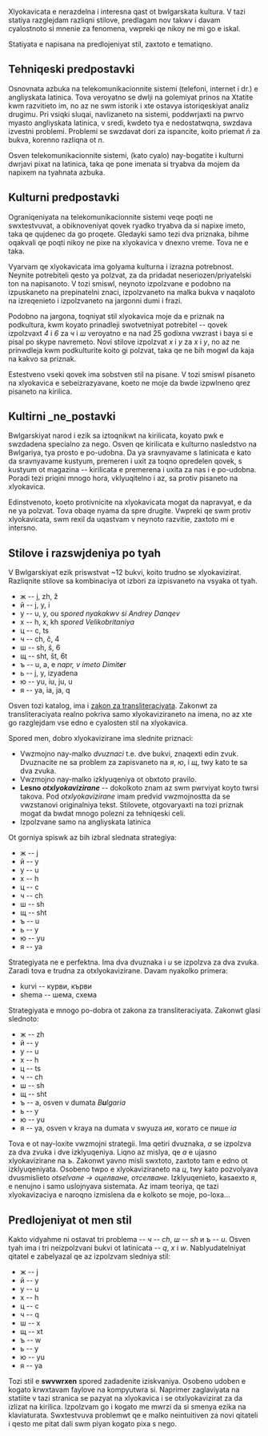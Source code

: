 Xlyokavicata e nerazdelna i interesna qast ot bwlgarskata kultura. V tazi statiya razglejdam
razliqni stilove, predlagam nov takwv i davam cyalostnoto si mnenie za fenomena, vwpreki qe nikoy
ne mi go e iskal.

Statiyata e napisana na predlojeniyat stil, zaxtoto e tematiqno.

## Tehniqeski predpostavki

Osnovnata azbuka na telekomunikacionnite sistemi (telefoni, internet i dr.) e angliyskata latinica.
Tova veroyatno se dwlji na golemiyat prinos na Xtatite kwm razvitieto im, no az ne swm istorik i xte
ostavya istoriqeskiyat analiz drugimu. Pri vsiqki sluqai, navlizaneto na sistemi, poddwrjaxti
na pwrvo myasto angliyskata latinica, v sredi, kwdeto tya е nedostatwqna, swzdava izvestni problemi.
Problemi se swzdavat dori za ispancite, koito priemat _ñ_ za bukva, korenno razliqna ot _n_.

Osven telekomunikacionnite sistemi, (kato cyalo) nay-bogatite i kulturni dwrjavi pixat na latinica,
taka qe pone imenata si tryabva da mojem da napixem na tyahnata azbuka.

## Kulturni predpostavki

Ograniqeniyata na telekomunikacionnite sistemi veqe poqti ne swxtestvuvat, a obiknoveniyat qovek
ryadko tryabva da si napixe imeto, taka qe qujdenec da go proqete. Gledayki samo tezi dva priznaka,
bihme oqakvali qe poqti nikoy ne pixe na xlyokavica v dnexno vreme. Tova ne e taka.

Vyarvam qe xlyokavicata ima golyama kulturna i izrazna potrebnost. Neynite potrebiteli qesto ya
polzvat, za da pridadat neseriozen/priyatelski ton na napisanoto. V tozi smiswl, neynoto izpolzvane
e podobno na izpuskaneto na prepinatelni znaci, izpolzvaneto na malka bukva v naqaloto na
izreqenieto i izpolzvaneto na jargonni dumi i frazi.

Podobno na jargona, toqniyat stil xlyokavica moje da e priznak na podkultura, kwm koyato prinadleji
swotvetniyat potrebitel -- qovek izpolzvaxt _4_ i _6_ za _ч_ i _ш_ veroyatno e na nad 25 godixna
vwzrast i baya si e pisal po skype navremeto. Novi stilove izpolzvat _x_ i _y_ za _х_ i _у_, no az
ne prinwdleja kwm podkulturite koito gi polzvat, taka qe ne bih mogwl da kaja na kakvo sa priznak.

Estestveno vseki qovek ima sobstven stil na pisane. V tozi smiswl pisaneto na xlyokavica e
sebeizrazyavane, koeto ne moje da bwde izpwlneno qrez pisaneto na kirilica.

## Kultirni _ne_postavki

Bwlgarskiyat narod i ezik sa iztoqnikwt na kirilicata, koyato pwk e swzdadena specialno za nego.
Osven qe kirilicata e kulturno nasledstvo na Bwlgariya, tya prosto e po-udobna. Da ya sravnyavame s
latinicata e kato da sravnyavame kustyum, premeren i uxit za toqno opredelen qovek, s kustyum ot
magazina -- kirilicata e premerena i uxita za nas i e po-udobna. Poradi tezi priqini mnogo hora,
vklyuqitelno i az, sa protiv pisaneto na xlyokavica.

Edinstvenoto, koeto protivnicite na xlyokavicata mogat da napravyat, e da ne ya polzvat. Tova obaqe
nyama da spre drugite. Vwpreki qe swm protiv xlyokavicata, swm rexil da uqastvam v neynoto razvitie,
zaxtoto mi e intersno.

## Stilove i razswjdeniya po tyah

V Bwlgarskiyat ezik priswstvat ~12 bukvi, koito trudno se xlyokavizirat. Razliqnite stilove
sa kombinaciya ot izbori za izpisvaneto na vsyaka ot tyah.

- ж -- j, zh, ž
- й -- j, y, i
- у -- u, y, ou _spored nyakakwv si Andrey Danqev_
- х -- h, x, kh _spored Velikobritaniya_
- ц -- c, ts
- ч -- ch, č, 4
- ш -- sh, š, 6
- щ -- sht, št, 6t
- ъ -- u, a, e _napr, v imeto Dimit**e**r_
- ь -- j, y, izyadena
- ю -- yu, iu, ju, u
- я -- ya, ia, ja, q

Osven tozi katalog, ima i
[zakon za transliteraciyata](https://dv.parliament.bg/DVWeb/showMaterialDV.jsp?idMat=16943).
Zakonwt za transliteraciyata realno pokriva samo xlyokaviziraneto na imena, no az xte go razglejdam
vse edno e cyalosten stil na xlyokavica.

Spored men, dobro xlyokavizirane ima slednite priznaci:

- Vwzmojno nay-malko _dvuznaci_ t.e. dve bukvi, znaqexti edin zvuk. Dvuznacite ne sa problem za
  zapisvaneto na _я_, _ю_, i _щ_, twy kato te sa dva zvuka.
- Vwzmojno nay-malko izklyuqeniya ot obxtoto pravilo.
- **Lesno _otxlyokavizirane_** -- dokolkoto znam az swm pwrviyat koyto twrsi takova. Pod
  _otxlyokavizirane_ imam predvid vwzmojnostta da se vwzstanovi originalniya tekst. Stilovete,
  otgovaryaxti na tozi priznak mogat da bwdat mnogo polezni za tehniqeski celi.
- Izpolzvane samo na angliyskata latinica

Ot gorniya spiswk az bih izbral slednata strategiya:

- ж -- j
- й -- y
- у -- u
- х -- h
- ц -- c
- ч -- ch
- ш -- sh
- щ -- sht
- ъ -- u
- ь -- y
- ю -- yu
- я -- ya

Strategiyata ne e perfektna. Ima dva dvuznaka i _u_ se izpolzva za dva zvuka. Zaradi tova e trudna
za otxlyokavizirane. Davam nyakolko primera:

- kurvi -- курви, кърви
- shema -- шема, схема

Strategiyata e mnogo po-dobra ot zakona za transliteraciyata. Zakonwt glasi slednoto:

- ж -- zh
- й -- y
- у -- u
- х -- h
- ц -- ts
- ч -- ch
- ш -- sh
- щ -- sht
- ъ -- a, osven v dumata _B**u**lgaria_
- ь -- y
- ю -- yu
- я -- ya, osven v kraya na dumata v swyuza _ия_, когато се пише _ia_

Tova e ot nay-loxite vwzmojni strategii. Ima qetiri dvuznaka, _a_ se izpolzva za dva zvuka i dve
izklyuqeniya. Liqno az mislya, qe _a_ e ujasno xlyokavizirane na _ъ_. Zakonwt yavno misli swxtoto,
zaxtoto tam e edno ot izklyuqeniyata. Osobeno twpo e xlyokaviziraneto na _ц_, twy kato pozvolyava
dvusmislieto _otselvane → оцелване, отселване_. Izklyuqenieto, kasaexto _я_, e nenujno i samo
uslojnyava sistemata. Az imam teoriya, qe tazi xlyokavizaciya e naroqno izmislena da e kolkoto se
moje, po-loxa...

## Predlojeniyat ot men stil

Kakto vidyahme ni ostavat tri problema -- _ч -- ch_, _ш -- sh_ и _ъ -- u_. Osven tyah ima i tri
neizpolzvani bukvi ot latinicata -- _q_, _x_ i _w_. Nablyudatelniyat qitatel e zabelyazal qe az
izpolzvam sledniya stil:

- ж -- j
- й -- y
- у -- u
- х -- h
- ц -- c
- ч -- q
- ш -- x
- щ -- xt
- ъ -- w
- ь -- y
- ю -- yu
- я -- ya

Tozi stil e **swvwrxen** spored zadadenite iziskvaniya. Osobeno udoben e kogato krwxtavam faylove na
kompyutwra si. Naprimer zaglaviyata na statiite v tazi stranica se pazyat na xlyokavica i se
otxlyokavizirat za da izlizat na kirilica. Izpolzvam go i kogato me mwrzi da si smenya ezika na
klaviaturata. Swxtestvuva problemwt qe e malko neintuitiven za novi qitateli i qesto me pitat dali
swm piyan kogato pixa s nego.
